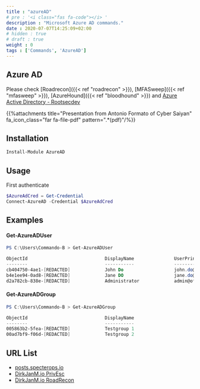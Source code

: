 ```yaml
---
title : "azureAD"
# pre : '<i class="fas fa-code"></i> '
description : "Microsoft Azure AD commands."
date : 2020-07-07T14:25:09+02:00
# hidden : true
# draft : true
weight : 0
tags : ['Commands', 'AzureAD']
---
```


## Azure AD

Please check [Roadrecon]({{< ref "roadrecon" >}}), [MFASweep]({{< ref "mfasweep" >}}), [AzureHound]({{< ref "bloodhound" >}}) and [Azure Active Directory - Rootsecdev](https://github.com/rootsecdev/Azure-Red-Team)

{{%attachments title="Presentation from Antonio Formato of Cyber Saiyan" fa_icon_class="far fa-file-pdf" pattern=".*(pdf)"/%}}

## Installation

```powershell
Install-Module AzureAD
```

## Usage

First authenticate

```powershell
$AzureAdCred = Get-Credential
Connect-AzureAD -Credential $AzureAdCred
```

## Examples

#### Get-AzureADUser

```powershell
PS C:\Users\Commando-B > Get-AzureADUser

ObjectId                             DisplayName               UserPrincipalName                       UserType
--------                             -----------               -----------------                       --------
cb404750-4ae1-[REDACTED]             John Do                   john.do@offsec.nl                      Member
b4e1ee94-0ad8-[REDACTED]             Jane DO                   jane.do@offsec.nl                      Member
d2a782cb-838e-[REDACTED]             Administrator             admin@offsec.nl.onmicrosoft.com           Member
```

#### Get-AzureADGroup

```powershell
PS C:\Users\Commando-B > Get-AzureADGroup

ObjectId                             DisplayName                        Description
--------                             -----------                        -----------
005863b2-5fea-[REDACTED]             Testgroup 1                        Just a test group
00ad7bf9-f06d-[REDACTED]             Testgroup 2                        Just another test group
```

## URL List

* [posts.specterops.io](https://posts.specterops.io/requesting-azure-ad-request-tokens-on-azure-ad-joined-machines-for-browser-sso-2b0409caad30?gi=7d52b34697d0)
* [DirkJanM.io PrivEsc](https://dirkjanm.io/azure-ad-privilege-escalation-application-admin/)
* [DirkJanM.io RoadRecon](https://dirkjanm.io/introducing-roadtools-and-roadrecon-azure-ad-exploration-framework/)
